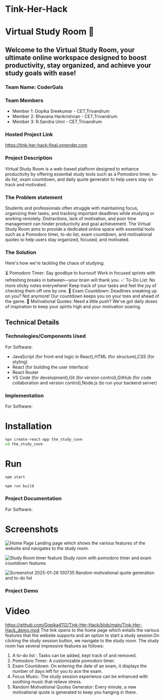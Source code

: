 # Tink-Her-Hack
# Virtual Study Room 🎯


## Welcome to the Virtual Study Room, your ultimate online workspace designed to boost productivity, stay organized, and achieve your study goals with ease!
### Team Name: CoderGals


### Team Members
- Member 1: Gopika Sreekumar - CET,Trivandrum
- Member 2: Bhavana Harikrishnan - CET,Trivandrum
- Member 3: R.Sandra Unni - CET,Trivandrum

### Hosted Project Link
https://tink-her-hack-final.onrender.com

### Project Description
Virtual Study Room is a web-based platform designed to enhance productivity by offering essential study tools such as a Pomodoro timer, to-do list, exam countdown, and daily quote generator to help users stay on track and motivated.
### The Problem statement
Students and professionals often struggle with maintaining focus, organizing their tasks, and tracking important deadlines while studying or working remotely. Distractions, lack of motivation, and poor time management can hinder productivity and goal achievement. The Virtual Study Room aims to provide a dedicated online space with essential tools such as a Pomodoro timer, to-do list, exam countdown, and motivational quotes to help users stay organized, focused, and motivated.

### The Solution
Here's how we're tackling the chaos of studying:

⏳ Pomodoro Timer: Say goodbye to burnout! Work in focused sprints with refreshing breaks in between—your brain will thank you.
✅ To-Do List: No more sticky notes everywhere! Keep track of your tasks and feel the joy of checking them off one by one.
📅 Exam Countdown: Deadlines sneaking up on you? Not anymore! Our countdown keeps you on your toes and ahead of the game.
🌟 Motivational Quotes: Need a little push? We've got daily doses of inspiration to keep your spirits high and your motivation soaring.

## Technical Details
### Technologies/Components Used
For Software:
- JavaScript (for front-end logic in React),HTML (for structure),CSS (for styling)
- React (for building the user interface)
- React Router
- VS Code (for development),Git (for version control),GitHub (for code collaboration and version control),Node.js (to run your backend server)

### Implementation
For Software:
# Installation
```bash
npx create-react-app the_study_cove
cd the_study_cove
```

# Run
```bash
npm start
```
```bash
npm run build
```
### Project Documentation
For Software:

# Screenshots
![Home Page](https://github.com/user-attachments/assets/1da60d4b-d479-42b2-aac7-338fb6d3f428)
Landing page which shows the various features of the website and navigates to the study room.

![Study Room timer feature](https://github.com/user-attachments/assets/b471b87f-ec61-48f7-8a4f-42869887e47f)
Study room with pomodoro timer and exam countdown features

![Screenshot 2025-01-26 100735](https://github.com/user-attachments/assets/ebafbb59-624e-4512-9e86-81f857d575e0)
Random motivational quote generation and to-do list


### Project Demo
# Video
https://github.com/Gopika4112/Tink-Her-Hack/blob/main/Tink-Her-Hack_demo.mp4
The link opens to the home page which entails the various features that the website supports and an option to start a study session.On clicking the study session button, we navigate to the study room. The study room has several impressive features as follows:
1. A to-do list : Tasks can be added, kept track of and removed.
2. Pomodoro Timer: A customizable pomodoro timer.
3. Exam Countdown: On entering the date of an exam, it displays the number of days left for you to ace the exam.
4. Focus Music: The study session experience can be enhanced with soothing music that relieve stress.
5. Random Motivational Quotes Generator: Every minute, a new motivational quote is generated to keep you hanging in there.
   
